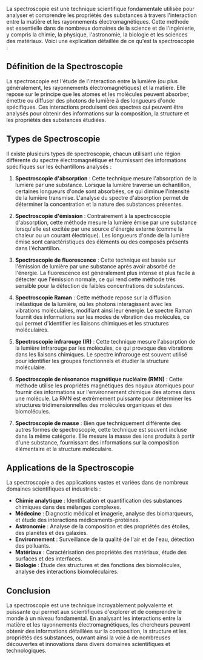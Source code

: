 La spectroscopie est une technique scientifique fondamentale utilisée pour analyser et comprendre les propriétés des substances à travers l'interaction entre la matière et les rayonnements électromagnétiques. Cette méthode est essentielle dans de nombreux domaines de la science et de l'ingénierie, y compris la chimie, la physique, l'astronomie, la biologie et les sciences des matériaux. Voici une explication détaillée de ce qu'est la spectroscopie :

## Définition de la Spectroscopie

La spectroscopie est l'étude de l'interaction entre la lumière (ou plus généralement, les rayonnements électromagnétiques) et la matière. Elle repose sur le principe que les atomes et les molécules peuvent absorber, émettre ou diffuser des photons de lumière à des longueurs d'onde spécifiques. Ces interactions produisent des spectres qui peuvent être analysés pour obtenir des informations sur la composition, la structure et les propriétés des substances étudiées.

## Types de Spectroscopie

Il existe plusieurs types de spectroscopie, chacun utilisant une région différente du spectre électromagnétique et fournissant des informations spécifiques sur les échantillons analysés :

1. **Spectroscopie d'absorption** : Cette technique mesure l'absorption de la lumière par une substance. Lorsque la lumière traverse un échantillon, certaines longueurs d'onde sont absorbées, ce qui diminue l'intensité de la lumière transmise. L'analyse du spectre d'absorption permet de déterminer la concentration et la nature des substances présentes.

2. **Spectroscopie d'émission** : Contrairement à la spectroscopie d'absorption, cette méthode mesure la lumière émise par une substance lorsqu'elle est excitée par une source d'énergie externe (comme la chaleur ou un courant électrique). Les longueurs d'onde de la lumière émise sont caractéristiques des éléments ou des composés présents dans l'échantillon.

3. **Spectroscopie de fluorescence** : Cette technique est basée sur l'émission de lumière par une substance après avoir absorbé de l'énergie. La fluorescence est généralement plus intense et plus facile à détecter que l'émission normale, ce qui rend cette méthode très sensible pour la détection de faibles concentrations de substances.

4. **Spectroscopie Raman** : Cette méthode repose sur la diffusion inélastique de la lumière, où les photons interagissent avec les vibrations moléculaires, modifiant ainsi leur énergie. Le spectre Raman fournit des informations sur les modes de vibration des molécules, ce qui permet d'identifier les liaisons chimiques et les structures moléculaires.

5. **Spectroscopie infrarouge (IR)** : Cette technique mesure l'absorption de la lumière infrarouge par les molécules, ce qui provoque des vibrations dans les liaisons chimiques. Le spectre infrarouge est souvent utilisé pour identifier les groupes fonctionnels et étudier la structure moléculaire.

6. **Spectroscopie de résonance magnétique nucléaire (RMN)** : Cette méthode utilise les propriétés magnétiques des noyaux atomiques pour fournir des informations sur l'environnement chimique des atomes dans une molécule. La RMN est extrêmement puissante pour déterminer les structures tridimensionnelles des molécules organiques et des biomolécules.

7. **Spectroscopie de masse** : Bien que techniquement différente des autres formes de spectroscopie, cette technique est souvent incluse dans la même catégorie. Elle mesure la masse des ions produits à partir d'une substance, fournissant des informations sur la composition élémentaire et la structure moléculaire.

## Applications de la Spectroscopie

La spectroscopie a des applications vastes et variées dans de nombreux domaines scientifiques et industriels :

- **Chimie analytique** : Identification et quantification des substances chimiques dans des mélanges complexes.
- **Médecine** : Diagnostic médical et imagerie, analyse des biomarqueurs, et étude des interactions médicaments-protéines.
- **Astronomie** : Analyse de la composition et des propriétés des étoiles, des planètes et des galaxies.
- **Environnement** : Surveillance de la qualité de l'air et de l'eau, détection des polluants.
- **Matériaux** : Caractérisation des propriétés des matériaux, étude des surfaces et des interfaces.
- **Biologie** : Étude des structures et des fonctions des biomolécules, analyse des interactions biomoléculaires.

## Conclusion

La spectroscopie est une technique incroyablement polyvalente et puissante qui permet aux scientifiques d'explorer et de comprendre le monde à un niveau fondamental. En analysant les interactions entre la matière et les rayonnements électromagnétiques, les chercheurs peuvent obtenir des informations détaillées sur la composition, la structure et les propriétés des substances, ouvrant ainsi la voie à de nombreuses découvertes et innovations dans divers domaines scientifiques et technologiques.